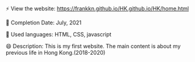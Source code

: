 ⚡ View the website: https://frankkn.github.io/HK.github.io/HK/home.html

🔭 Completion Date: July, 2021

🌱 Used languages: HTML, CSS, javascript

😄 Description: This is my first website. The main content is about my previous life in Hong Kong.(2018-2020)

